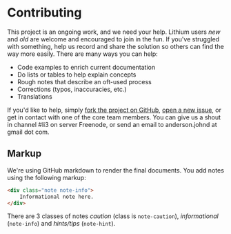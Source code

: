 # Contributing

This project is an ongoing work, and we need your help. Lithium users _new_ and _old_ are welcome and encouraged to join in the fun. If you've struggled with something, help us record and share the solution so others can find the way more easily. There are many ways you can help:

 * Code examples to enrich current documentation
 * Do lists or tables to help explain concepts
 * Rough notes that describe an oft-used process
 * Corrections (typos, inaccuracies, etc.)
 * Translations

If you'd like to help, simply [fork the project on GitHub](https://github.com/UnionOfRAD/manual), [open a new issue](https://github.com/UnionOfRAD/manual/issues), or get in contact with one of the core team members. You can give us a shout in channel #li3 on server Freenode, or send an email to anderson.johnd at gmail dot com.

## Markup

We're using GitHub markdown to render the final documents. You add
notes using the following markup:

```html
<div class="note note-info">
	Informational note here.
</div>
```

There are 3 classes of notes _caution_ (class is `note-caution`), _informational_ (`note-info`) 
and _hints/tips_ (`note-hint`).
